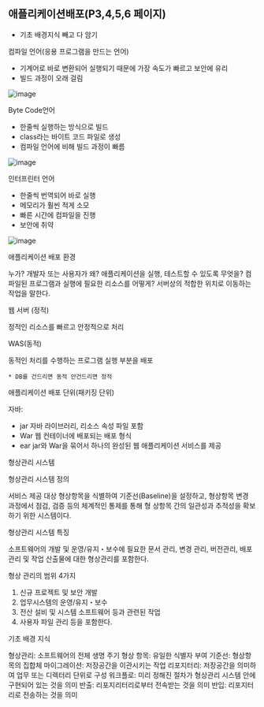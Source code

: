 애플리케이션배포(P3,4,5,6 페이지)
-
* 기초 배경지식 빼고 다 암기

컴파일 언어(응용 프로그램을 만드는 언어)

- 기계어로 바로 변환되어 실행되기 때문에 가장 속도가 빠르고 보안에 유리
- 빌드 과정이 오래 걸림

![image](https://github.com/user-attachments/assets/51cd9b43-fd7b-4262-9165-ea1e0b33d21c)

Byte Code언어

- 한줄씩 실행하는 방식으로 빌드
- class라는 바이트 코드 파일로 생성
- 컴파일 언어에 비해 빌드 과정이 빠름

![image](https://github.com/user-attachments/assets/92c69987-06c6-4064-b025-2388050f34c5)

인터프린터 언어

- 한줄씩 번역되어 바로 실행
- 메모리가 훨씬 적게 소모
- 빠른 시간에 컴파일을 진행
- 보안에 취약

![image](https://github.com/user-attachments/assets/f09775cd-c33a-4eaa-9273-12dcef1782e5)

애플리케이션 배포 환경

누가? 개발자 또는 사용자가 
왜? 애플리케이션을 실행, 테스트할 수 있도록 
무엇을? 컴파일된 프로그램과 실행에 필요한 리소스를 
어떻게? 서버상의 적합한 위치로 이동하는 작업을 말한다.

웹 서버 (정적)

정적인 리소스를 빠르고 안정적으로 처리

WAS(동적)

동적인 처리를 수행하는 프로그램 실행 부분을 배포

    * DB를 건드리면 동적 안건드리면 정적
  
애플리케이션 배포 단위(패키징 단위)

자바: 
- jar 자바 라이브러리, 리소스 속성 파일 포함
- War 웹 컨테이너에 배포되는 배포 형식
- ear jar와 War을 묶어서 하나의 완성된 웹 애플리케이션 서비스를 제공


형상관리 시스템

형상관리 시스템 정의

서비스 제공 대상 형상항목을 식별하여 기준선(Baseline)을 설정하고, 형상항목 변경 과정에서 
점검, 검증 등의 체계적인 통제를 통해 형 상항목 간의 일관성과 추적성을 확보하기 위한 시스템이다.

형상관리 시스템 특징

소프트웨어의 개발 및 운영/유지・보수에 필요한 
문서 관리, 변경 관리, 버전관리, 배포관리 및 작업 산출물에 대한 형상관리를 포함한다.


형상 관리의 범위 4가지

1. 신규 프로젝트 및 보안 개발
2. 업무시스템의 운영/유지・보수
3. 전산 설비 및 시스템 소프트웨어 등과 관련된 작업
4. 사용자 파일 관리 등을 포함한다.

기초 배경 지식

형상관리: 소프트웨어의 전체 생명 주기
형상 항목: 유일한 식별자 부여
기준선: 형상항목의 집합체
마이그레이션: 저장공간을 이관시키는 작업
리포지터리: 저장공간을 의미하여 업무 또는 디렉터리 단위로 구성
워크플로: 미리 정해진 절차가 형상관리 시스템 안에 구현되어 있는 것을 의미
반출: 리포지리터리로부터 전속받는 것을 의미
반입: 리포지터리로 전송하는 것을 의미
